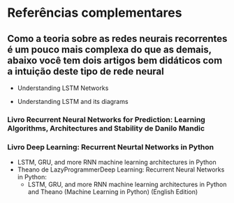 # Referências complementares

## Como a teoria sobre as redes neurais recorrentes é um pouco mais complexa do que as demais, abaixo você tem dois artigos bem didáticos com a intuição deste tipo de rede neural

- Understanding LSTM Networks

- Understanding LSTM and its diagrams

### Livro Recurrent Neural Networks for Prediction: Learning Algorithms, Architectures and Stability de Danilo Mandic

### Livro Deep Learning: Recurrent Neurtal Networks in Python

- LSTM, GRU, and more RNN machine learning architectures in Python
- Theano de LazyProgrammerDeep Learning: Recurrent Neural Networks in Python:
  - LSTM, GRU, and more RNN machine learning architectures in Python and Theano (Machine Learning in Python) (English Edition)
